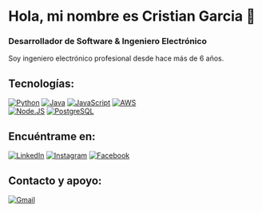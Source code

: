 # Hola, mi nombre es Cristian Garcia 👋
### Desarrollador de Software & Ingeniero Electrónico

Soy ingeniero electrónico profesional desde hace más de 6 años.

## Tecnologías:

[![Python](https://img.shields.io/static/v1?style=for-the-badge&message=Python&color=3776AB&logo=Python&logoColor=FFFFFF&label=)]()
[![Java](https://img.shields.io/badge/Java-007396?style=for-the-badge&logo=java&logoColor=white&labelColor=101010)]()
[![JavaScript](https://img.shields.io/static/v1?style=for-the-badge&message=JavaScript&color=222222&logo=JavaScript&logoColor=F7DF1E&label=)]()
[![AWS](https://img.shields.io/static/v1?style=for-the-badge&message=Amazon+AWS&color=232F3E&logo=Amazon+AWS&logoColor=FFFFFF&label=)]()
</br>
[![Node.JS](https://img.shields.io/static/v1?style=for-the-badge&message=Node.js&color=339933&logo=Node.js&logoColor=FFFFFF&label=)]()
[![PostgreSQL](https://img.shields.io/static/v1?style=for-the-badge&message=PostgreSQL&color=4169E1&logo=PostgreSQL&logoColor=FFFFFF&label=)]()
</br>

## Encuéntrame en:

[![LinkedIn](https://img.shields.io/static/v1?style=for-the-badge&message=LinkedIn&color=0A66C2&logo=LinkedIn&logoColor=FFFFFF&label=)](https://www.linkedin.com/in/cristiangarciaalarcon/)
[![Instagram](https://img.shields.io/static/v1?style=for-the-badge&message=Instagram&color=E4405F&logo=Instagram&logoColor=FFFFFF&label=)](https://www.instagram.com/cristianc2ga/)
[![Facebook](https://img.shields.io/static/v1?style=for-the-badge&message=Facebook&color=1877F2&logo=Facebook&logoColor=FFFFFF&label=)](https://www.facebook.com/cristianc2ga)


## Contacto y apoyo:
[![Gmail](https://img.shields.io/static/v1?style=for-the-badge&message=Gmail&color=EA4335&logo=Gmail&logoColor=FFFFFF&label=)](mailto:cristianc2ga92@gmail.com)
<!--
[![BuyMeACoffee](https://img.shields.io/badge/Buy_Me_A_Coffee-apoya_mi_trabajo-FFDD00?style=for-the-badge&logo=buy-me-a-coffee&logoColor=white&labelColor=101010)](https://www.buymeacoffee.com/) -->
